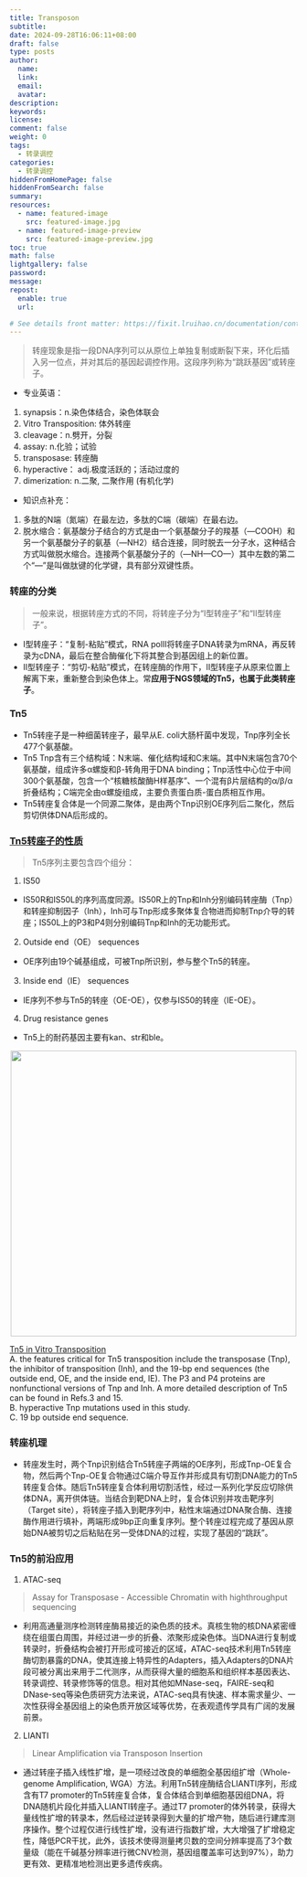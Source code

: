 ```yaml
---
title: Transposon
subtitle:
date: 2024-09-28T16:06:11+08:00
draft: false
type: posts
author:
  name:
  link:
  email:
  avatar:
description:
keywords:
license:
comment: false
weight: 0
tags:
  - 转录调控
categories:
  - 转录调控
hiddenFromHomePage: false
hiddenFromSearch: false
summary:
resources:
  - name: featured-image
    src: featured-image.jpg
  - name: featured-image-preview
    src: featured-image-preview.jpg
toc: true
math: false
lightgallery: false
password:
message:
repost:
  enable: true
  url:

# See details front matter: https://fixit.lruihao.cn/documentation/content-management/introduction/#front-matter
---
```


> 转座现象是指一段DNA序列可以从原位上单独复制或断裂下来，环化后插入另一位点，并对其后的基因起调控作用。这段序列称为“跳跃基因”或转座子。

- 专业英语：
1. synapsis：n.染色体结合，染色体联会
2. Vitro Transposition: 体外转座
3. cleavage：n.劈开，分裂
4. assay: n.化验；试验
5. transposase: 转座酶
6. hyperactive： adj.极度活跃的；活动过度的
7. dimerization: n.二聚, 二聚作用 (有机化学)
- 知识点补充：
1. 多肽的N端（氮端）在最左边，多肽的C端（碳端）在最右边。
2. 脱水缩合：氨基酸分子结合的方式是由一个氨基酸分子的羧基（—COOH）和另一个氨基酸分子的氨基（—NH2）结合连接，同时脱去一分子水，这种结合方式叫做脱水缩合。连接两个氨基酸分子的（—NH—CO—）其中左数的第二个“—”是叫做肽键的化学键，具有部分双键性质。
### 转座的分类
> 一般来说，根据转座方式的不同，将转座子分为“Ⅰ型转座子”和“Ⅱ型转座子”。
- Ⅰ型转座子：“复制-粘贴”模式，RNA polⅡ将转座子DNA转录为mRNA，再反转录为cDNA，最后在整合酶催化下将其整合到基因组上的新位置。
- Ⅱ型转座子：“剪切-粘贴”模式，在转座酶的作用下，Ⅱ型转座子从原来位置上解离下来，重新整合到染色体上。常**应用于NGS领域的Tn5，也属于此类转座子**。

### Tn5
- Tn5转座子是一种细菌转座子，最早从E. coli大肠杆菌中发现，Tnp序列全长477个氨基酸。
- Tn5 Tnp含有三个结构域：N末端、催化结构域和C末端。其中N末端包含70个氨基酸，组成许多α螺旋和β-转角用于DNA binding；Tnp活性中心位于中间300个氨基酸，包含一个“核糖核酸酶H样基序”、一个混有β片层结构的α/β/α折叠结构；C端完全由α螺旋组成，主要负责蛋白质-蛋白质相互作用。
- Tn5转座复合体是一个同源二聚体，是由两个Tnp识别OE序列后二聚化，然后剪切供体DNA后形成的。
### [Tn5转座子的性质](https://zhuanlan.zhihu.com/p/643068502)
> Tn5序列主要包含四个组分：
1. IS50  
  - IS50R和IS50L的序列高度同源。IS50R上的Tnp和Inh分别编码转座酶（Tnp）和转座抑制因子（Inh），Inh可与Tnp形成多聚体复合物进而抑制Tnp介导的转座；IS50L上的P3和P4则分别编码Tnp和Inh的无功能形式。
2. Outside end（OE） sequences
  - OE序列由19个碱基组成，可被Tnp所识别，参与整个Tn5的转座。
3. Inside end（IE） sequences  
  - IE序列不参与Tn5的转座（OE-OE），仅参与IS50的转座（IE-OE）。
4. Drug resistance genes  
  - Tn5上的耐药基因主要有kan、str和ble。  
<p align = 'center'>
<img src="/转座结构示意图.jpg" width="500">  
</p>

[Tn5 in Vitro Transposition](https://www.sciencedirect.com/science/article/pii/S0021925818617053)  
A. the features critical for Tn5 transposition include the transposase (Tnp), the inhibitor of transposition (Inh), and the 19-bp end sequences (the outside end, OE, and the inside end, IE). The P3 and P4 proteins are nonfunctional versions of Tnp and Inh. A more detailed description of Tn5 can be found in Refs.3 and 15.    
B. hyperactive Tnp mutations used in this study.    
C. 19 bp outside end sequence.    

### 转座机理
- 转座发生时，两个Tnp识别结合Tn5转座子两端的OE序列，形成Tnp-OE复合物，然后两个Tnp-OE复合物通过C端介导互作并形成具有切割DNA能力的Tn5转座复合体。随后Tn5转座复合体利用切割活性，经过一系列化学反应切除供体DNA，离开供体链。当结合到靶DNA上时，复合体识别并攻击靶序列（Target site），将转座子插入到靶序列中，粘性末端通过DNA聚合酶、连接酶作用进行填补，两端形成9bp正向重复序列。整个转座过程完成了基因从原始DNA被剪切之后粘贴在另一受体DNA的过程，实现了基因的“跳跃”。

### Tn5的前沿应用
1. ATAC-seq
> Assay for Transposase - Accessible Chromatin with highthroughput sequencing  
- 利用高通量测序检测转座酶易接近的染色质的技术。真核生物的核DNA紧密缠绕在组蛋白周围，并经过进一步的折叠、浓聚形成染色体。当DNA进行复制或转录时，折叠结构会被打开形成可接近的区域，ATAC-seq技术利用Tn5转座酶切割暴露的DNA，使其连接上特异性的Adapters，插入Adapters的DNA片段可被分离出来用于二代测序，从而获得大量的细胞系和组织样本基因表达、转录调控、转录修饰等的信息。相对其他如MNase-seq，FAIRE-seq和DNase-seq等染色质研究方法来说，ATAC-seq具有快速、样本需求量少、一次性获得全基因组上的染色质开放区域等优势，在表观遗传学具有广阔的发展前景。
2. LIANTI
> Linear Amplification via Transposon Insertion
- 通过转座子插入线性扩增，是一项经过改良的单细胞全基因组扩增（Whole-genome Amplification, WGA）方法。利用Tn5转座酶结合LIANTI序列，形成含有T7 promoter的Tn5转座复合体，复合体结合到单细胞基因组DNA，将DNA随机片段化并插入LIANTI转座子。通过T7 promoter的体外转录，获得大量线性扩增的转录本，然后经过逆转录得到大量的扩增产物，随后进行建库测序操作。整个过程仅进行线性扩增，没有进行指数扩增，大大增强了扩增稳定性，降低PCR干扰，此外，该技术使得测量拷贝数的空间分辨率提高了3个数量级（能在千碱基分辨率进行微CNV检测，基因组覆盖率可达到97%），助力更有效、更精准地检测出更多遗传疾病。